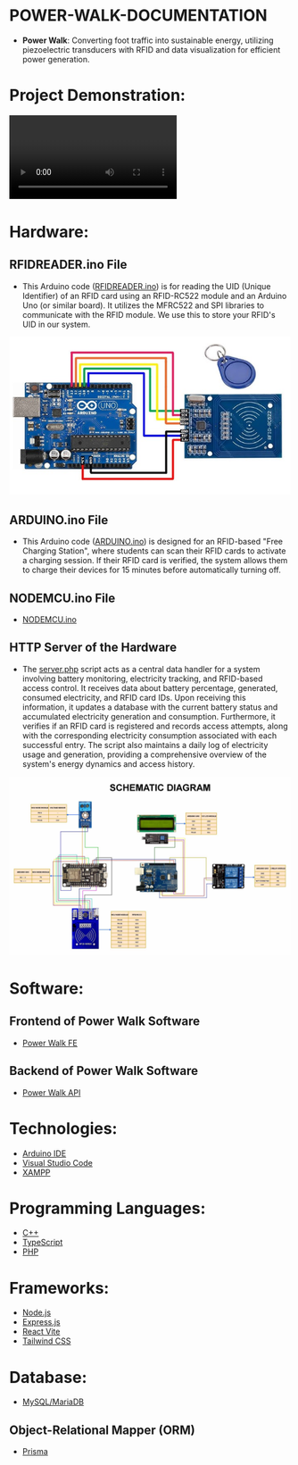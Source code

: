 # POWER-WALK-DOCUMENTATION
- **Power Walk**: Converting foot traffic into sustainable energy, utilizing piezoelectric transducers with RFID and data visualization for efficient power generation.

# Project Demonstration:

<video src="[https://github.com/JCJ02/POWER-WALK-DOCUMENTATION/edit/main/Power_Walk_Technology_Demo.mp4](https://github.com/JCJ02/POWER-WALK-DOCUMENTATION/blob/main/Power_Walk_Technology_Demo.mp4)" controls></video>

# Hardware:
## RFIDREADER.ino File
- This Arduino code ([RFIDREADER.ino](https://github.com/JCJ02/power-walk-arduino-uno/blob/main/RFIDREADER.ino)) is for reading the UID (Unique Identifier) of an RFID card using an RFID-RC522 module and an Arduino Uno (or similar board). It utilizes the MFRC522 and SPI libraries to communicate with the RFID module. We use this to store your RFID's UID in our system.

![Arduino RFID](Arduino_RFID.jpg)


## ARDUINO.ino File
- This Arduino code ([ARDUINO.ino](https://github.com/JCJ02/power-walk-arduino-uno/blob/main/ARDUINO.ino)) is designed for an RFID-based "Free Charging Station", where students can scan their RFID cards to activate a charging session. If their RFID card is verified, the system allows them to charge their devices for 15 minutes before automatically turning off.

## NODEMCU.ino File
- [NODEMCU.ino](https://github.com/JCJ02/power-walk-nodemcu-esp8266)

## HTTP Server of the Hardware
- The [server.php](https://github.com/JCJ02/power-walk-system-php) script acts as a central data handler for a system involving battery monitoring, electricity tracking, and RFID-based access control. It receives data about battery percentage, generated, consumed electricity, and RFID card IDs. Upon receiving this information, it updates a database with the current battery status and accumulated electricity generation and consumption. Furthermore, it verifies if an RFID card is registered and records access attempts, along with the corresponding electricity consumption associated with each successful entry. The script also maintains a daily log of electricity usage and generation, providing a comprehensive overview of the system's energy dynamics and access history.

![Schematic Diagram - RFID Based Charging Station in QCU](Schematic_Diagram.jpg)


# Software:
## Frontend of Power Walk Software
- [Power Walk FE](https://github.com/JCJ02/power-walk-fe)

## Backend of Power Walk Software
- [Power Walk API](https://github.com/JCJ02/power-walk-api)

# Technologies:
- [Arduino IDE](https://www.arduino.cc/en/software)
- [Visual Studio Code](https://code.visualstudio.com/)
- [XAMPP](https://www.apachefriends.org/download.html)

# Programming Languages:
- [C++](https://www.w3schools.com/cpp/cpp_intro.asp)
- [TypeScript](https://www.typescriptlang.org/)
- [PHP](https://www.php.net/)

# Frameworks:
- [Node.js](https://nodejs.org/en)
- [Express.js](https://expressjs.com/)
- [React Vite](https://v3.vitejs.dev/guide/)
- [Tailwind CSS](https://tailwindcss.com/docs/installation/using-vite)

# Database:
- [MySQL/MariaDB](https://dev.mysql.com/doc/)

## Object-Relational Mapper (ORM)
- [Prisma](https://www.prisma.io/)
